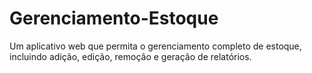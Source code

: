 # Gerenciamento-Estoque
Um aplicativo web que permita o gerenciamento completo de estoque, incluindo adição, edição, remoção e geração de relatórios.
